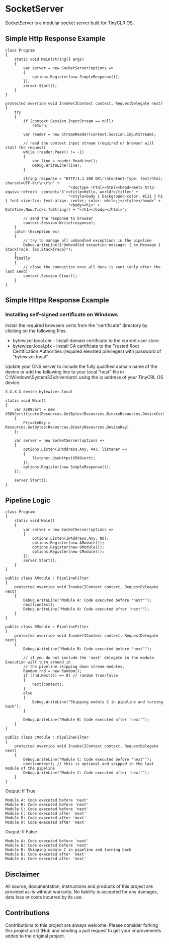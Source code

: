 # SocketServer

SocketServer is a modular socket server built for TinyCLR OS.



## Simple Http Response Example

```CSharp
class Program
{
    static void Main(string[] args)
    {
        var server = new SocketServer(options =>
        {
            options.Register(new SimpleResponse());
        });
        server.Start();
    }
}

protected override void Invoke(IContext context, RequestDelegate next)
{
    try
    {
        if (context.Session.InputStream == null)
            return;
        
        var reader = new StreamReader(context.Session.InputStream);

        // read the context input stream (required or browser will stall the request)
        while (reader.Peek() != -1)
        {
            var line = reader.ReadLine();
            Debug.WriteLine(line);
        }

        string response = "HTTP/1.1 200 OK\r\nContent-Type: text/html; charset=UTF-8\r\n\r\n" +
                            "<doctype !html><html><head><meta http-equiv='refresh' content='5'><title>Hello, world!</title>" +
                            "<style>body { background-color: #111 } h1 { font-size:2cm; text-align: center; color: white;}</style></head>" +
                            "<body><h1>" + DateTime.Now.Ticks.ToString() + "</h1></body></html>";

        // send the response to browser
        context.Session.Write(response);           
    }
    catch (Exception ex)
    {
        // try to manage all unhandled exceptions in the pipeline
        Debug.WriteLine($"Unhandled exception message: { ex.Message } StackTrace: {ex.StackTrace}");
    }
    finally
    {
        // close the connection once all data is sent (only after the last send)
        context.Session.Clear();
    }
}
```

## Simple Https Response Example

### Installing self-signed certificate on Windows

Install the required browsers certs from the "certificate" directory by clicking on the following files:

* bytewizer.local.cer - Install domain certificate to the current user store.
* bytewizer.local.pfx - Install CA certificate to the Trusted Root Certification Authorities (required elevated privileges) with password of "bytewizer.local".

Update your DNS server to include the fully qualified domain name of the device or add the following line to your local "host" file in C:\Windows\System32\drivers\etc\ using the ip address of your TinyCRL OS device.

```console
X.X.X.X device.bytewizer.local  
```

```CSharp
static void Main()
{
    var X509cert = new X509Certificate(Resources.GetBytes(Resources.BinaryResources.DeviceCert))
    {
        PrivateKey = Resources.GetBytes(Resources.BinaryResources.DeviceKey)
    };

    var server = new SocketServer(options =>
    {
        options.Listen(IPAddress.Any, 443, listener =>
        {
            listener.UseHttps(X509cert);
        });
        options.Register(new SimpleResponse());
    });

    server.Start();
}
```

## Pipeline Logic

```CSharp
class Program
{
    static void Main()
    {
        var server = new SocketServer(options =>
        {
            options.Listen(IPAddress.Any, 80);
            options.Register(new AModule());
            options.Register(new BModule());
            options.Register(new CModule());
        });
        server.Start();
    }
}

public class AModule : PipelineFilter
{
    protected override void Invoke(IContext context, RequestDelegate next)
    {
        Debug.WriteLine("Module A: Code executed before 'next'");
        next(context);
        Debug.WriteLine("Module A: Code executed after 'next'");
    }
}

public class BModule : PipelineFilter
{
    protected override void Invoke(IContext context, RequestDelegate next)
    {
        Debug.WriteLine("Module B: Code executed before 'next'");

        // if you do not include the 'next' delegate in the module. Execution will turn around in
        // the pipeline skipping down stream modules.  
        Random rnd = new Random();
        if (rnd.Next(5) == 0) // random true/false
        {
            next(context);
        }
        else
        {
            Debug.WriteLine("Skipping module C in pipeline and turning back");
        }

        Debug.WriteLine("Module B: Code executed after 'next'");
    }
}

public class CModule : PipelineFilter
{
    protected override void Invoke(IContext context, RequestDelegate next)
    {
        Debug.WriteLine("Module C: Code executed before 'next'");
        next(context); // this is optional and skipped in the last module of the pipeline
        Debug.WriteLine("Module C: Code executed after 'next'");
    }
}
```

Output: If True

```console
Module A: Code executed before 'next'
Module B: Code executed before 'next'
Module C: Code executed before 'next'
Module C: Code executed after 'next'
Module B: Code executed after 'next'
Module A: Code executed after 'next'
```

Output: If False

```console
Module A: Code executed before 'next'
Module B: Code executed before 'next'
Module B: Skipping module C in pipeline and turning back
Module B: Code executed after 'next'
Module A: Code executed after 'next'
```

## Disclaimer

All source, documentation, instructions and products of this project are provided as-is without warranty. No liability is accepted for any damages, data loss or costs incurred by its use.

## Contributions

Contributions to this project are always welcome. Please consider forking this project on GitHub and sending a pull request to get your improvements added to the original project.
